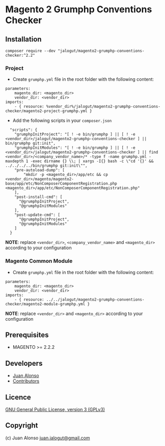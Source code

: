 # Magento 2 Grumphp Conventions Checker

## Installation

```
composer require --dev "jalogut/magento2-grumphp-conventions-checker:^2.2"
```

### Project

* Create `grumphp.yml` file in the root folder with the following content:

```
parameters:
    magento_dir: <magento_dir>
    vendor_dir: <vendor_dir>
imports:
    - { resource: %vendor_dir%/jalogut/magento2-grumphp-conventions-checker/magento2-project-grumphp.yml }
```

* Add the following scripts in your `composer.json`

```
  "scripts": {
    "grumphpInitProject": "[ ! -e bin/grumphp ] || [ ! -e <vendor_dir>/jalogut/magento2-grumphp-conventions-checker ] || bin/grumphp git:init",
    "grumphpInitModules": "[ ! -e bin/grumphp ] || [ ! -e <vendor_dir>/jalogut/magento2-grumphp-conventions-checker ] || find <vendor_dir>/<company_vendor_name>/* -type f -name grumphp.yml -maxdepth 1 -exec dirname {} \\; | xargs -I{} bash -c \"cd '{}' && ../../../../bin/grumphp git:init\"",
    "pre-autoload-dump": [
        "mkdir -p <magento_dir>/app/etc && cp <vendor_dir>/magento/magento2-base/app/etc/NonComposerComponentRegistration.php <magento_dir>/app/etc/NonComposerComponentRegistration.php"
    ],
    "post-install-cmd": [
      "@grumphpInitProject",
      "@grumphpInitModules"
    ],
    "post-update-cmd": [
      "@grumphpInitProject",
      "@grumphpInitModules"
    ]
  }
```

**NOTE**: replace `<vendor_dir>`, `<company_vendor_name>` and `<magento_dir>` according to your configuration

### Magento Common Module

* Create `grumphp.yml` file in the root folder with the following content:

```
parameters:
    magento_dir: <magento_dir>
    vendor_dir: <vendor_dir>
imports:
    - { resource: ../../jalogut/magento2-grumphp-conventions-checker/magento2-module-grumphp.yml }
```

**NOTE**: replace `<vendor_dir>` and `<magento_dir>` according to your configuration

## Prerequisites

- MAGENTO >= 2.2.2

## Developers

* [Juan Alonso](https://github.com/jalogut)
* [Contributors](https://github.com/jalogut/magento2-deployer-plus/graphs/contributors)

Licence
-------
[GNU General Public License, version 3 (GPLv3)](http://opensource.org/licenses/gpl-3.0)

Copyright
---------
(c) Juan Alonso <juan.jalogut@gmail.com>

